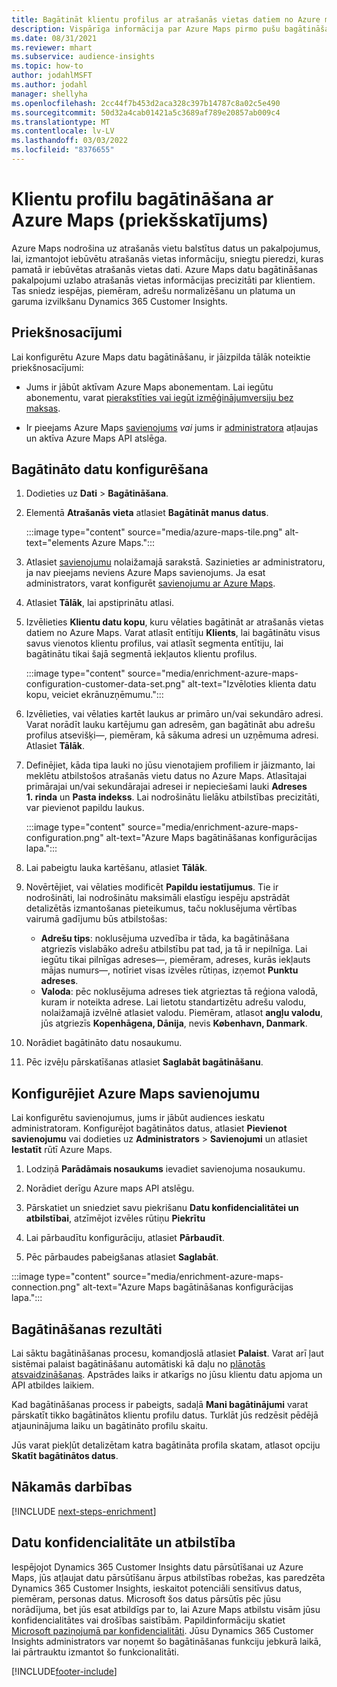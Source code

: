 ```yaml
---
title: Bagātināt klientu profilus ar atrašanās vietas datiem no Azure maps
description: Vispārīga informācija par Azure Maps pirmo pušu bagātināšanu.
ms.date: 08/31/2021
ms.reviewer: mhart
ms.subservice: audience-insights
ms.topic: how-to
author: jodahlMSFT
ms.author: jodahl
manager: shellyha
ms.openlocfilehash: 2cc44f7b453d2aca328c397b14787c8a02c5e490
ms.sourcegitcommit: 50d32a4cab01421a5c3689af789e20857ab009c4
ms.translationtype: MT
ms.contentlocale: lv-LV
ms.lasthandoff: 03/03/2022
ms.locfileid: "8376655"
---
```

# <a name="enrichment-of-customer-profiles-with-azure-maps-preview"></a>Klientu profilu bagātināšana ar Azure Maps (priekšskatījums)

Azure Maps nodrošina uz atrašanās vietu balstītus datus un pakalpojumus, lai, izmantojot iebūvētu atrašanās vietas informāciju, sniegtu pieredzi, kuras pamatā ir iebūvētas atrašanās vietas dati. Azure Maps datu bagātināšanas pakalpojumi uzlabo atrašanās vietas informācijas precizitāti par klientiem. Tas sniedz iespējas, piemēram, adrešu normalizēšanu un platuma un garuma izvilkšanu Dynamics 365 Customer Insights.

## <a name="prerequisites"></a>Priekšnosacījumi

Lai konfigurētu Azure Maps datu bagātināšanu, ir jāizpilda tālāk noteiktie priekšnosacījumi:

- Jums ir jābūt aktīvam Azure Maps abonementam. Lai iegūtu abonementu, varat [pierakstīties vai iegūt izmēģinājumversiju bez maksas](https://azure.microsoft.com/services/azure-maps/).

- Ir pieejams Azure Maps [savienojums](connections.md) *vai* jums ir [administratora](permissions.md#admin) atļaujas un aktīva Azure Maps API atslēga.

## <a name="configure-the-enrichment"></a>Bagātināto datu konfigurēšana

1. Dodieties uz **Dati** > **Bagātināšana**. 

1. Elementā **Atrašanās vieta** atlasiet **Bagātināt manus datus**.

   :::image type="content" source="media/azure-maps-tile.png" alt-text="elements Azure Maps.":::

1. Atlasiet [savienojumu](connections.md) nolaižamajā sarakstā. Sazinieties ar administratoru, ja nav pieejams neviens Azure Maps savienojums. Ja esat administrators, varat konfigurēt [savienojumu ar Azure Maps](#configure-the-connection-for-azure-maps). 

1. Atlasiet **Tālāk**, lai apstiprinātu atlasi.

1. Izvēlieties **Klientu datu kopu**, kuru vēlaties bagātināt ar atrašanās vietas datiem no Azure Maps. Varat atlasīt entītiju **Klients**, lai bagātinātu visus savus vienotos klientu profilus, vai atlasīt segmenta entītiju, lai bagātinātu tikai šajā segmentā iekļautos klientu profilus.

    :::image type="content" source="media/enrichment-azure-maps-configuration-customer-data-set.png" alt-text="Izvēloties klienta datu kopu, veiciet ekrānuzņēmumu.":::

1. Izvēlieties, vai vēlaties kartēt laukus ar primāro un/vai sekundāro adresi. Varat norādīt lauku kartējumu gan adresēm, gan bagātināt abu adrešu profilus atsevišķi&mdash;, piemēram, kā sākuma adresi un uzņēmuma adresi. Atlasiet **Tālāk**.

1. Definējiet, kāda tipa lauki no jūsu vienotajiem profiliem ir jāizmanto, lai meklētu atbilstošos atrašanās vietu datus no Azure Maps. Atlasītajai primārajai un/vai sekundārajai adresei ir nepieciešami lauki **Adreses 1. rinda** un **Pasta indekss**. Lai nodrošinātu lielāku atbilstības precizitāti, var pievienot papildu laukus.

   :::image type="content" source="media/enrichment-azure-maps-configuration.png" alt-text="Azure Maps bagātināšanas konfigurācijas lapa.":::

1. Lai pabeigtu lauka kartēšanu, atlasiet **Tālāk**.

1. Novērtējiet, vai vēlaties modificēt **Papildu iestatījumus**. Tie ir nodrošināti, lai nodrošinātu maksimāli elastīgu iespēju apstrādāt detalizētās izmantošanas pieteikumus, taču noklusējuma vērtības vairumā gadījumu būs atbilstošas:
   - **Adrešu tips**: noklusējuma uzvedība ir tāda, ka bagātināšana atgriezīs vislabāko adrešu atbilstību pat tad, ja tā ir nepilnīga. Lai iegūtu tikai pilnīgas adreses&mdash;, piemēram, adreses, kurās iekļauts mājas numurs&mdash;, notīriet visas izvēles rūtiņas, izņemot **Punktu adreses**. 
   - **Valoda**: pēc noklusējuma adreses tiek atgrieztas tā reģiona valodā, kuram ir noteikta adrese. Lai lietotu standartizētu adrešu valodu, nolaižamajā izvēlnē atlasiet valodu. Piemēram, atlasot **angļu valodu**, jūs atgriezīs **Kopenhāgena, Dānija**, nevis **København, Danmark**.

1. Norādiet bagātināto datu nosaukumu.

1. Pēc izvēļu pārskatīšanas atlasiet **Saglabāt bagātināšanu**.

## <a name="configure-the-connection-for-azure-maps"></a>Konfigurējiet Azure Maps savienojumu

Lai konfigurētu savienojumus, jums ir jābūt audiences ieskatu administratoram. Konfigurējot bagātinātos datus, atlasiet **Pievienot savienojumu** vai dodieties uz **Administrators** > **Savienojumi** un atlasiet **Iestatīt** rūtī Azure Maps.

1. Lodziņā **Parādāmais nosaukums** ievadiet savienojuma nosaukumu.

1. Norādiet derīgu Azure maps API atslēgu.

1. Pārskatiet un sniedziet savu piekrišanu **Datu konfidencialitātei un atbilstībai**, atzīmējot izvēles rūtiņu **Piekrītu**

1. Lai pārbaudītu konfigurāciju, atlasiet **Pārbaudīt**.

1. Pēc pārbaudes pabeigšanas atlasiet **Saglabāt**.

:::image type="content" source="media/enrichment-azure-maps-connection.png" alt-text="Azure Maps bagātināšanas konfigurācijas lapa.":::

## <a name="enrichment-results"></a>Bagātināšanas rezultāti

Lai sāktu bagātināšanas procesu, komandjoslā atlasiet **Palaist**. Varat arī ļaut sistēmai palaist bagātināšanu automātiski kā daļu no [plānotās atsvaidzināšanas](system.md#schedule-tab). Apstrādes laiks ir atkarīgs no jūsu klientu datu apjoma un API atbildes laikiem.

Kad bagātināšanas process ir pabeigts, sadaļā **Mani bagātinājumi** varat pārskatīt tikko bagātinātos klientu profilu datus. Turklāt jūs redzēsit pēdējā atjauninājuma laiku un bagātināto profilu skaitu.

Jūs varat piekļūt detalizētam katra bagātināta profila skatam, atlasot opciju **Skatīt bagātinātos datus**.

## <a name="next-steps"></a>Nākamās darbības

[!INCLUDE [next-steps-enrichment](../includes/next-steps-enrichment.md)]

## <a name="data-privacy-and-compliance"></a>Datu konfidencialitāte un atbilstība

Iespējojot Dynamics 365 Customer Insights datu pārsūtīšanai uz Azure Maps, jūs atļaujat datu pārsūtīšanu ārpus atbilstības robežas, kas paredzēta Dynamics 365 Customer Insights, ieskaitot potenciāli sensitīvus datus, piemēram, personas datus. Microsoft šos datus pārsūtīs pēc jūsu norādījuma, bet jūs esat atbildīgs par to, lai Azure Maps atbilstu visām jūsu konfidencialitātes vai drošības saistībām. Papildinformāciju skatiet [Microsoft paziņojumā par konfidencialitāti](https://go.microsoft.com/fwlink/?linkid=396732).
Jūsu Dynamics 365 Customer Insights administrators var noņemt šo bagātināšanas funkciju jebkurā laikā, lai pārtrauktu izmantot šo funkcionalitāti.

[!INCLUDE[footer-include](../includes/footer-banner.md)]
